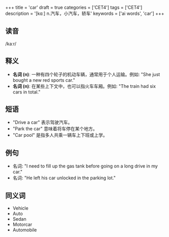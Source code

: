 +++
title = 'car'
draft = true
categories = ['CET4']
tags = ['CET4']
description = '[kɑː] n.汽车，小汽车，轿车'
keywords = ['ai words', 'car']
+++

## 读音
/kaːr/

## 释义
- **名词 (n)**: 一种有四个轮子的机动车辆，通常用于个人运输。例如: "She just bought a new red sports car."
- **名词 (n)**: 在某些上下文中，也可以指火车车厢。例如: "The train had six cars in total."

## 短语
- "Drive a car" 表示驾驶汽车。
- "Park the car" 意味着将车停在某个地方。
- "Car pool" 是指多人共乘一辆车上下班或上学。

## 例句
- 名词: "I need to fill up the gas tank before going on a long drive in my car."
- 名词: "He left his car unlocked in the parking lot."

## 同义词
- Vehicle
- Auto
- Sedan
- Motorcar
- Automobile
